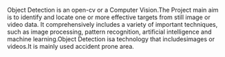 Object Detection is an open-cv or a Computer Vision.The Project main aim is to identify and locate one or more effective targets from still image or video data. It comprehensively includes a variety of important techniques, such as image processing, pattern recognition, artificial intelligence and machine learning.Object Detection isa technology that includesimages or videos.It is mainly used accident prone area.
